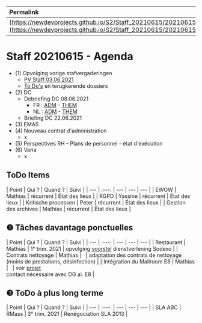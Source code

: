 <link rel="stylesheet" href="https://newdevprojects.github.io/S2/S2.css">
<link rel="stylesheet" href="S2.css">

&nbsp;

| Permalink |
| :--- |
| [https://newdevprojects.github.io/S2/Staff_20210615/20210615_Staff_Agenda.html](https://newdevprojects.github.io/S2/Staff_20210615/20210615_Staff_Agenda.html) | 

# Staff 20210615 - Agenda

* (1) Opvolging vorige stafvergaderingen
	* [PV Staff 03.06.2021]()
	* [To Do's](#todo) en terugkerende dossiers
* (2) DC 
	* Debriefing DC 08.06.2021
		* FR : [ADM](https://newdevprojects.github.io/S2/Staff/20210608_Adm_FR.pdf) - [THEM](https://newdevprojects.github.io/S2/Staff/20210608_Them_FR.pdf)
		* NL : [ADM](https://newdevprojects.github.io/S2/Staff/20210608_Adm_NL.pdf) - [THEM](https://newdevprojects.github.io/S2/Staff/20210608_Them_NL.pdf)
	* Briefing DC 22.06.2021
* (3) EMAS
* (4) Nouveau contrat d'administration
	* x
* (5) Perspectives RH - Plans de personnel - état d'exécution
* (6) Varia
	* x

<a name="todo"> </a>

## ToDo Items

| Point | Qui ? | Quand ? | Suivi |
| --- | :---: | --- | --- | --- |
| EWOW | Mathias | récurrent | &Eacute;tat des lieux |
| RGPD | Yassine | récurrent | &Eacute;tat des lieux |
| Kritische processen | Peter | récurrent | &Eacute;tat des lieux |
| Gestion des archives | Mathias | récurrent | &Eacute;tat des lieux |

## &#10103; Tâches davantage ponctuelles

| Point | Qui ? | Quand ? | Suivi |
| --- | :---: | --- | --- | --- |
| Restaurant | Mathias | 1° trim. 2021 | opvolging [voorstel](https://newdevprojects.github.io/S2/Staff_20210107/20210107_Sodexo_aangepaste_werking.pdf) dienstverlening Sodexo |
| Contrats nettoyage | Mathias | &nbsp; | adaptation des contrats de nettoyage (moins de prestations, désinfection) |
| Intégration du Mailroom E8 | Mathias | &nbsp; | voir [projet](https://newdevprojects.github.io/S2/Staff_20210204/Nota_verzendingsdienst_E8.pdf)<br>contact nécessaire avec DG ai. E8 |

## &#10104; ToDo à plus long terme

| Point | Qui ? | Quand ? | Suivi |
| --- | :---: | --- | --- | --- |
| SLA ABC | RMass | 3° trim. 2021 | Renégociation SLA 2013 |
